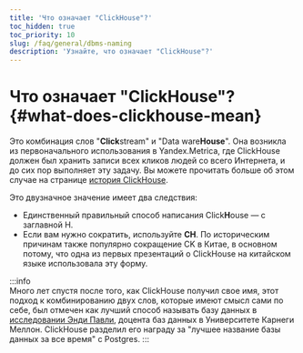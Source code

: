 ```yaml
---
title: 'Что означает "ClickHouse"?'
toc_hidden: true
toc_priority: 10
slug: /faq/general/dbms-naming
description: 'Узнайте, что означает "ClickHouse"?'
---
```



# Что означает "ClickHouse"? {#what-does-clickhouse-mean}

Это комбинация слов "**Click**stream" и "Data ware**House**". Она возникла из первоначального использования в Yandex.Metrica, где ClickHouse должен был хранить записи всех кликов людей со всего Интернета, и до сих пор выполняет эту задачу. Вы можете прочитать больше об этом случае на странице [история ClickHouse](../../about-us/history.md).

Это двузначное значение имеет два следствия:

- Единственный правильный способ написания Click**H**ouse — с заглавной H.
- Если вам нужно сократить, используйте **CH**. По историческим причинам также популярно сокращение CK в Китае, в основном потому, что одна из первых презентаций о ClickHouse на китайском языке использовала эту форму.

:::info    
Много лет спустя после того, как ClickHouse получил свое имя, этот подход к комбинированию двух слов, которые имеют смысл сами по себе, был отмечен как лучший способ называть базу данных в [исследовании Энди Павли](https://www.cs.cmu.edu/~pavlo/blog/2020/03/on-naming-a-database-management-system.html), доцента баз данных в Университете Карнеги Меллон. ClickHouse разделил его награду за "лучшее название базы данных за все время" с Postgres.
:::
